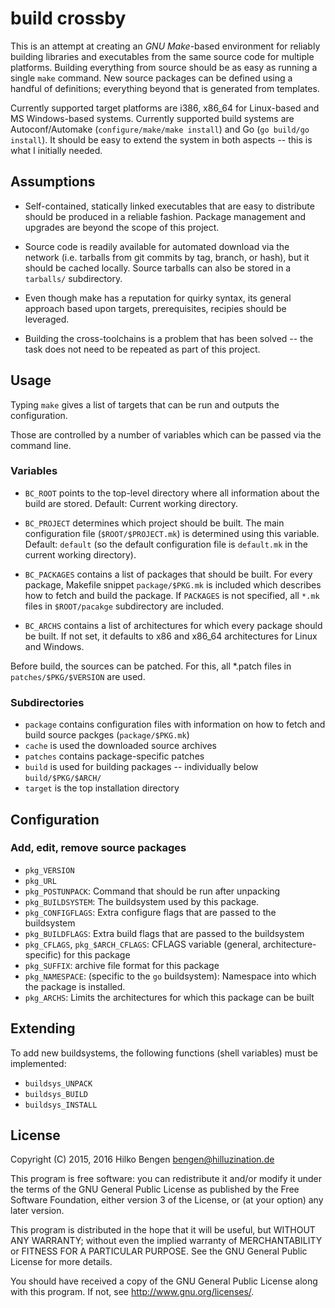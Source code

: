 build crossby
=============

This is an attempt at creating an _GNU Make_-based environment for
reliably building libraries and executables from the same source code
for multiple platforms. Building everything from source should be as
easy as running a single `make` command. New source packages can be
defined using a handful of definitions; everything beyond that is
generated from templates.

Currently supported target platforms are i386, x86_64 for Linux-based
and MS Windows-based systems. Currently supported build systems are
Autoconf/Automake (`configure/make/make install`) and Go (`go build/go
install`). It should be easy to extend the system in both aspects --
this is what I initially needed.

Assumptions
-----------

- Self-contained, statically linked executables that are easy to
  distribute should be produced in a reliable fashion. Package
  management and upgrades are beyond the scope of this project.

- Source code is readily available for automated download via the
  network (i.e. tarballs from git commits by tag, branch, or hash),
  but it should be cached locally. Source tarballs can also be stored
  in a `tarballs/` subdirectory.

- Even though make has a reputation for quirky syntax, its general
  approach based upon targets, prerequisites, recipies should be
  leveraged.

- Building the cross-toolchains is a problem that has been solved --
  the task does not need to be repeated as part of this project.

Usage
-----

Typing `make` gives a list of targets that can be run and outputs the
configuration.

Those are controlled by a number of variables which can be passed via
the command line.

### Variables

- `BC_ROOT` points to the top-level directory where all
information about the build are stored. Default: Current working
directory.

- `BC_PROJECT` determines which project should be built. The main
configuration file (`$ROOT/$PROJECT.mk`) is determined using this
variable. Default: `default` (so the default configuration file is
`default.mk` in the current working directory).

- `BC_PACKAGES` contains a list of packages that should be built. For
every package, Makefile snippet `package/$PKG.mk` is included which
describes how to fetch and build the package. If `PACKAGES` is not
specified, all `*.mk` files in `$ROOT/pacakge` subdirectory are
included.

- `BC_ARCHS` contains a list of architectures for which every
package should be built. If not set, it defaults to x86 and x86_64
architectures for Linux and Windows.

Before build, the sources can be patched. For this, all *.patch files
in `patches/$PKG/$VERSION` are used.

### Subdirectories

- `package` contains configuration files with information on how to
  fetch and build source packges (`package/$PKG.mk`)
- `cache` is used the downloaded source archives
- `patches` contains package-specific patches
- `build` is used for building packages -- individually below
  `build/$PKG/$ARCH/`
- `target` is the top installation directory

Configuration
-------------

### Add, edit, remove source packages

- `pkg_VERSION`
- `pkg_URL`
- `pkg_POSTUNPACK`: Command that should be run after unpacking
- `pkg_BUILDSYSTEM`: The buildsystem used by this package.
- `pkg_CONFIGFLAGS`: Extra configure flags that are passed to the
  buildsystem
- `pkg_BUILDFLAGS`: Extra build flags that are passed to the buildsystem
- `pkg_CFLAGS`, `pkg_$ARCH_CFLAGS`: CFLAGS variable (general,
  architecture-specific) for this package
- `pkg_SUFFIX`: archive file format for this package
- `pkg_NAMESPACE`: (specific to the `go` buildsystem): Namespace into
  which the package is installed.
- `pkg_ARCHS`: Limits the architectures for which this package can be built

Extending
---------

To add new buildsystems, the following functions (shell variables)
must be implemented:

- `buildsys_UNPACK`
- `buildsys_BUILD`
- `buildsys_INSTALL`

License
-------

Copyright (C) 2015, 2016  Hilko Bengen <bengen@hilluzination.de>

This program is free software: you can redistribute it and/or modify
it under the terms of the GNU General Public License as published by
the Free Software Foundation, either version 3 of the License, or
(at your option) any later version.

This program is distributed in the hope that it will be useful,
but WITHOUT ANY WARRANTY; without even the implied warranty of
MERCHANTABILITY or FITNESS FOR A PARTICULAR PURPOSE.  See the
GNU General Public License for more details.

You should have received a copy of the GNU General Public License
along with this program.  If not, see <http://www.gnu.org/licenses/>.
